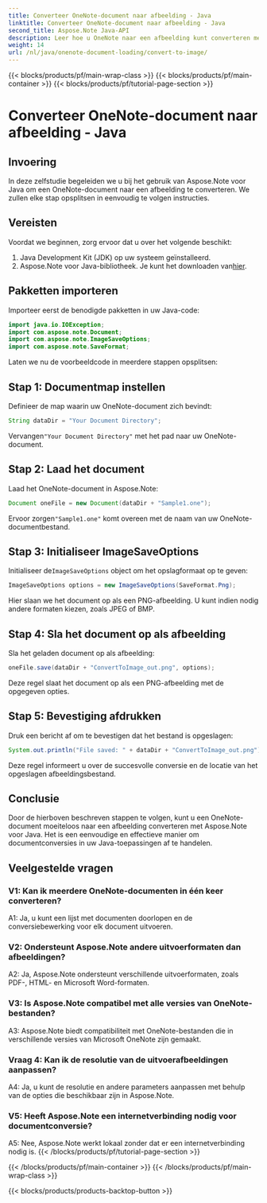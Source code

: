 ```yaml
---
title: Converteer OneNote-document naar afbeelding - Java
linktitle: Converteer OneNote-document naar afbeelding - Java
second_title: Aspose.Note Java-API
description: Leer hoe u OneNote naar een afbeelding kunt converteren met Aspose.Note voor Java. Volg eenvoudige stappen, laad het document, initialiseer opties en sla het op als PNG.
weight: 14
url: /nl/java/onenote-document-loading/convert-to-image/
---
```


{{< blocks/products/pf/main-wrap-class >}}
{{< blocks/products/pf/main-container >}}
{{< blocks/products/pf/tutorial-page-section >}}

# Converteer OneNote-document naar afbeelding - Java

## Invoering

In deze zelfstudie begeleiden we u bij het gebruik van Aspose.Note voor Java om een OneNote-document naar een afbeelding te converteren. We zullen elke stap opsplitsen in eenvoudig te volgen instructies.

## Vereisten

Voordat we beginnen, zorg ervoor dat u over het volgende beschikt:

1. Java Development Kit (JDK) op uw systeem geïnstalleerd.
2.  Aspose.Note voor Java-bibliotheek. Je kunt het downloaden van[hier](https://releases.aspose.com/note/java/).

## Pakketten importeren

Importeer eerst de benodigde pakketten in uw Java-code:

```java
import java.io.IOException;
import com.aspose.note.Document;
import com.aspose.note.ImageSaveOptions;
import com.aspose.note.SaveFormat;
```

Laten we nu de voorbeeldcode in meerdere stappen opsplitsen:

## Stap 1: Documentmap instellen

Definieer de map waarin uw OneNote-document zich bevindt:

```java
String dataDir = "Your Document Directory";
```

 Vervangen`"Your Document Directory"` met het pad naar uw OneNote-document.

## Stap 2: Laad het document

Laad het OneNote-document in Aspose.Note:

```java
Document oneFile = new Document(dataDir + "Sample1.one");
```

 Ervoor zorgen`"Sample1.one"` komt overeen met de naam van uw OneNote-documentbestand.

## Stap 3: Initialiseer ImageSaveOptions

 Initialiseer de`ImageSaveOptions` object om het opslagformaat op te geven:

```java
ImageSaveOptions options = new ImageSaveOptions(SaveFormat.Png);
```

Hier slaan we het document op als een PNG-afbeelding. U kunt indien nodig andere formaten kiezen, zoals JPEG of BMP.

## Stap 4: Sla het document op als afbeelding

Sla het geladen document op als afbeelding:

```java
oneFile.save(dataDir + "ConvertToImage_out.png", options);
```

Deze regel slaat het document op als een PNG-afbeelding met de opgegeven opties.

## Stap 5: Bevestiging afdrukken

Druk een bericht af om te bevestigen dat het bestand is opgeslagen:

```java
System.out.println("File saved: " + dataDir + "ConvertToImage_out.png");
```

Deze regel informeert u over de succesvolle conversie en de locatie van het opgeslagen afbeeldingsbestand.

## Conclusie

Door de hierboven beschreven stappen te volgen, kunt u een OneNote-document moeiteloos naar een afbeelding converteren met Aspose.Note voor Java. Het is een eenvoudige en effectieve manier om documentconversies in uw Java-toepassingen af te handelen.

## Veelgestelde vragen

### V1: Kan ik meerdere OneNote-documenten in één keer converteren?

A1: Ja, u kunt een lijst met documenten doorlopen en de conversiebewerking voor elk document uitvoeren.

### V2: Ondersteunt Aspose.Note andere uitvoerformaten dan afbeeldingen?

A2: Ja, Aspose.Note ondersteunt verschillende uitvoerformaten, zoals PDF-, HTML- en Microsoft Word-formaten.

### V3: Is Aspose.Note compatibel met alle versies van OneNote-bestanden?

A3: Aspose.Note biedt compatibiliteit met OneNote-bestanden die in verschillende versies van Microsoft OneNote zijn gemaakt.

### Vraag 4: Kan ik de resolutie van de uitvoerafbeeldingen aanpassen?

A4: Ja, u kunt de resolutie en andere parameters aanpassen met behulp van de opties die beschikbaar zijn in Aspose.Note.

### V5: Heeft Aspose.Note een internetverbinding nodig voor documentconversie?

A5: Nee, Aspose.Note werkt lokaal zonder dat er een internetverbinding nodig is.
{{< /blocks/products/pf/tutorial-page-section >}}

{{< /blocks/products/pf/main-container >}}
{{< /blocks/products/pf/main-wrap-class >}}

{{< blocks/products/products-backtop-button >}}
